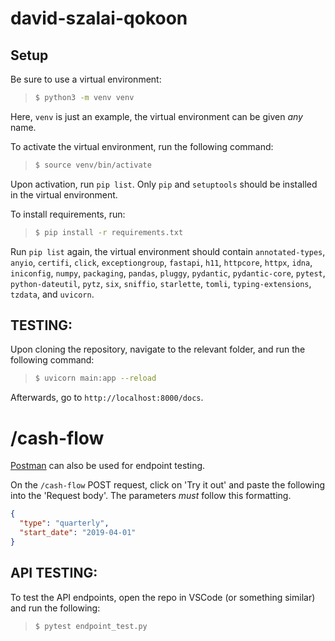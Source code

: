 # david-szalai-qokoon

## Setup

Be sure to use a virtual environment:
> ```sh
> $ python3 -m venv venv
> ```
Here, `venv` is just an example, the virtual environment can be given *any* name.

To activate the virtual environment, run the following command:
> ```sh
> $ source venv/bin/activate
> ```

Upon activation, run `pip list`. Only `pip` and `setuptools` should be installed in the virtual environment.

To install requirements, run:
> ```sh
> $ pip install -r requirements.txt
> ```

Run `pip list` again, the virtual environment should contain `annotated-types`, `anyio`, `certifi`, `click`, `exceptiongroup`, `fastapi`, `h11`, `httpcore`, `httpx`, `idna`, `iniconfig`, `numpy`, `packaging`, `pandas`, `pluggy`, `pydantic`, `pydantic-core`, `pytest`, `python-dateutil`, `pytz`, `six`, `sniffio`, `starlette`, `tomli`, `typing-extensions`, `tzdata`, and `uvicorn`.

## TESTING:

Upon cloning the repository, navigate to the relevant folder, and run the following command:

> ```sh
> $ uvicorn main:app --reload
> ```

Afterwards, go to `http://localhost:8000/docs`.

# /cash-flow

[Postman](https://www.postman.com/) can also be used for endpoint testing.

On the `/cash-flow` POST request, click on 'Try it out' and paste the following into the 'Request body'. The parameters *must* follow this formatting.

```json
{
  "type": "quarterly",
  "start_date": "2019-04-01"
}
```

## API TESTING:

To test the API endpoints, open the repo in VSCode (or something similar) and run the following:
> ```sh
> $ pytest endpoint_test.py
> ```